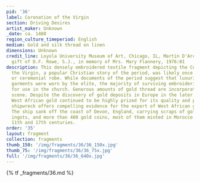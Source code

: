 ```yaml
---
pid: '36'
label: Coronation of the Virgin
section: Driving Desires
artist_maker: Unknown
_date: ca. 1480
region_culture_timeperiod: English
medium: Gold and silk thread on linen
dimensions: Unknown
credit_line: Loyola University Museum of Art, Chicago, IL, Martin D'Arcy, S.J., Collection,
  gift of D.F. Rowe, S.J., in memory of Mrs. Mary Flannery, 1976:01
description: This densely embroidered textile fragment depicting the Coronation of
  the Virgin, a popular Christian story of the period, was likely once part of a vestment,
  or ceremonial robe. While documents of the period suggest that luxurious embroidered
  garments were worn by the elite, the majority of surviving embroideries were made
  for use in the church. Generous amounts of gold thread are incorporated into the
  scene. Despite the discovery of gold deposits in Europe in the later Middle Ages,
  West African gold continued to be highly prized for its quality and purity. A mid-17th-century
  shipwreck offers compelling evidence for the export of West African gold to England.
  The ship sank off the coast of Devon, England, carrying scraps of gold jewelry,
  ingots, and more than 400 gold coins, most of them minted in Morocco between the
  11th and 17th centuries.
order: '35'
layout: fragment
collection: fragments
thumb_150: '/img/fragments/36/36_150x.jpg'
thumb_75: '/img/fragments/36/36_75x.jpg'
full: '/img/fragments/36/36_640x.jpg'
---
```

{% tf _fragments/36.md %}